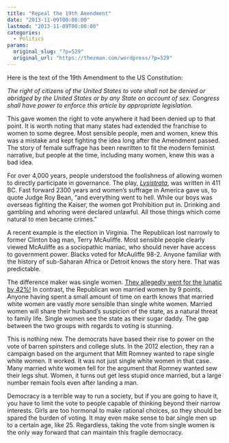 ```yaml
---
title: "Repeal the 19th Amendment"
date: "2013-11-09T00:00:00"
lastmod: "2013-11-09T00:00:00"
categories:
  - Politics
params:
  original_slug: "?p=529"
  original_url: "https://thezman.com/wordpress/?p=529"
---
```


Here is the text of the 19th Amendment to the US Constitution:

*The right of citizens of the United States to vote shall not be denied
or abridged by the United States or by any State on account of sex.
Congress shall have power to enforce this article by appropriate
legislation.*

This gave women the right to vote anywhere it had been denied up to that
point. It is worth noting that many states had extended the franchise to
women to some degree. Most sensible people, men and women, knew this was
a mistake and kept fighting the idea long after the Amendment passed.
The story of female suffrage has been rewritten to fit the modern
feminist narrative, but people at the time, including many women, knew
this was a bad idea.

For over 4,000 years, people understood the foolishness of allowing
women to directly participate in governance. The play,
[*Lysistrata*](http://en.wikipedia.org/wiki/Lysistrata), was written in
411 BC. Fast forward 2300 years and women’s suffrage in America gave us,
to quote Judge Roy Bean, “and everything went to hell. While our boys
was overseas fighting the Kaiser, the women got Prohibition put in.
Drinking and gambling and whoring were declared unlawful. All those
things which come natural to men became crimes.”

A recent example is the election in Virginia. The Republican lost
narrowly to former Clinton bag man, Terry McAuliffe. Most sensible
people clearly viewed McAuliffe as a sociopathic maniac, who should
never have access to government power. Blacks voted for McAuliffe 98-2.
Anyone familiar with the history of sub-Saharan Africa or Detroit knows
the story here. That was predictable.

The difference maker was single women. [They allegedly went for the
lunatic by
42%!](http://www.washingtonpost.com/blogs/the-fix/wp/2013/11/06/republicans-dont-have-a-women-problem-they-have-a-single-women-problem/)
In contrast, the Republican won married women by 9 points. Anyone having
spent a small amount of time on earth knows that married white women are
vastly more sensible than single white women. Married women will share
their husband’s suspicion of the state, as a natural threat to family
life. Single women see the state as their sugar daddy. The gap between
the two groups with regards to voting is stunning.

This is nothing new. The democrats have based their rise to power on the
vote of barren spinsters and college sluts. In the 2012 election, they
ran a campaign based on the argument that Mitt Romney wanted to rape
single white women. It worked. It was not just single white women in
that case. Many married white women fell for the argument that Romney
wanted sew their legs shut. Women, it turns out get less stupid once
married, but a large number remain fools even after landing a man.

Democracy is a terrible way to run a society, but if you are going to
have it, you have to limit the vote to people capable of thinking beyond
their narrow interests. Girls are too hormonal to make rational choices,
so they should be spared the burden of voting. It may even make sense to
bar single men up to a certain age, like 25. Regardless, taking the vote
from single women is the only way forward that can maintain this fragile
democracy.
